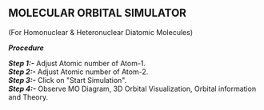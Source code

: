  ## MOLECULAR ORBITAL SIMULATOR<br>
 (For Homonuclear & Heteronuclear Diatomic Molecules)<br>

_****Procedure****<br>_

***Step 1:-*** Adjust Atomic number of Atom-1.<br>
***Step 2:-*** Adjust Atomic number of Atom-2.<br>
***Step 3:-*** Click on "Start Simulation".<br>
***Step 4:-*** Observe MO Diagram, 3D Orbital Visualization, Orbital information and Theory.<br>
